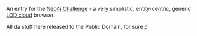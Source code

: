 An entry for the [Neo4j Challenge](http://neo4j-challenge.herokuapp.com/) - a very simplistic, entity-centric, generic [LOD cloud](http://lod-cloud.net) browser.

All da stuff here released to the Public Domain, for sure ;)

